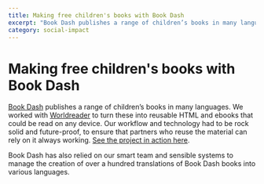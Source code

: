 ```yaml
---
title: Making free children's books with Book Dash
excerpt: "Book Dash publishes a range of children’s books in many languages. We worked with Worldreader to turn these into reusable HTML and ebooks that could be read on any device."
category: social-impact
---
```


# Making free children's books with Book&nbsp;Dash

[Book Dash](http://bookdash.org) publishes a range of children’s books in many languages. We worked with [Worldreader](http://www.worldreader.org/) to turn these into reusable HTML and ebooks that could be read on any device. Our workflow and technology had to be rock solid and future-proof, to ensure that partners who reuse the material can rely on it always working. [See the project in action here](http://bookdash.github.io/bookdash-books/).

Book Dash has also relied on our smart team and sensible systems to manage the creation of over a hundred translations of Book Dash books into various languages.
